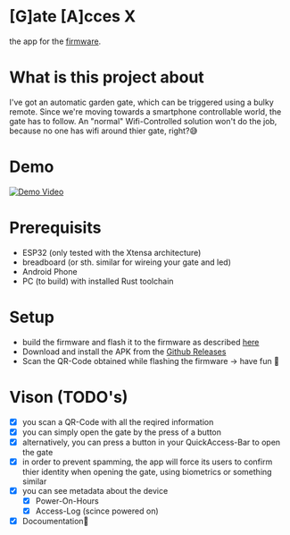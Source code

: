 # [G]ate [A]cces X
the app for the [firmware](https://github.com/codecrafter404/gax).

# What is this project about
I've got an automatic garden gate, which can be triggered using a bulky remote. Since we're moving towards a smartphone controllable world, the gate has to follow. An "normal" Wifi-Controlled solution won't do the job, because no one has wifi around thier gate, right?😅

# Demo
[![Demo Video](http://img.youtube.com/vi/w948kQJXDfk/0.jpg)](http://www.youtube.com/watch?v=w948kQJXDfk)


# Prerequisits
- ESP32 (only tested with the Xtensa architecture)
- breadboard (or sth. similar for wireing your gate and led)
- Android Phone
- PC (to build) with installed Rust toolchain

# Setup
- build the firmware and flash it to the firmware as described [here](https://github.com/codecrafter404/gax?tab=readme-ov-file#how-to-build)
- Download and install the APK from the [Github Releases](https://github.com/codecrafter404/gax-app/releases/tag/v1.0.0.0%2B1)
- Scan the QR-Code obtained while flashing the firmware -> have fun 🤗

# Vison (TODO's)
- [x] you scan a QR-Code with all the reqired information
- [x] you can simply open the gate by the press of a button
- [x] alternatively, you can press a button in your QuickAccess-Bar to open the gate
- [x] in order to prevent spamming, the app will force its users to confirm thier identity when opening the gate, using biometrics or something similar
- [x] you can see metadata about the device
    - [x] Power-On-Hours
    - [x] Access-Log (scince powered on)
- [X] Docoumentation📘
